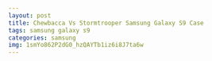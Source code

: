```yaml
---
layout: post
title: Chewbacca Vs Stormtrooper Samsung Galaxy S9 Case
tags: samsung galaxy s9
categories: samsung
img: 1smYo862P2dG0_hzQAYTb1iz6i8J7ta6w
---
```

